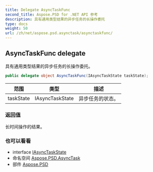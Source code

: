 ```yaml
---
title: Delegate AsyncTaskFunc
second_title: Aspose.PSD for .NET API 参考
description: 具有通用类型结果的异步任务的长操作委托
type: docs
weight: 50
url: /zh/net/aspose.psd.asynctask/asynctaskfunc/
---
```

## AsyncTaskFunc delegate

具有通用类型结果的异步任务的长操作委托。

```csharp
public delegate object AsyncTaskFunc(IAsyncTaskState taskState);
```

| 范围 | 类型 | 描述 |
| --- | --- | --- |
| taskState | IAsyncTaskState | 异步任务的状态。 |

### 返回值

长时间操作的结果。

### 也可以看看

* interface [IAsyncTaskState](../iasynctaskstate/)
* 命名空间 [Aspose.PSD.AsyncTask](../../aspose.psd.asynctask/)
* 部件 [Aspose.PSD](../../)


